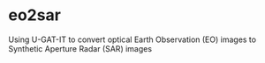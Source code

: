 # eo2sar
Using U-GAT-IT to convert optical Earth Observation (EO) images to Synthetic Aperture Radar (SAR) images

